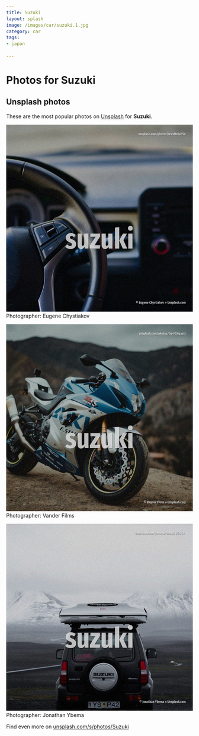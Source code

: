 ```yaml
---
title: Suzuki
layout: splash
image: /images/car/suzuki.1.jpg
category: car
tags:
- japan

---
```

# Photos for Suzuki
 
## Unsplash photos
These are the most popular photos on [Unsplash](https://unsplash.com) for **Suzuki**.
 
![Suzuki](/images/car/suzuki.1.jpg)
Photographer:  Eugene Chystiakov
 
![Suzuki](/images/car/suzuki.2.jpg)
Photographer:  Vander Films
 
![Suzuki](/images/car/suzuki.3.jpg)
Photographer:  Jonathan Ybema
 
Find even more on [unsplash.com/s/photos/Suzuki](https://unsplash.com/s/photos/Suzuki)
 
